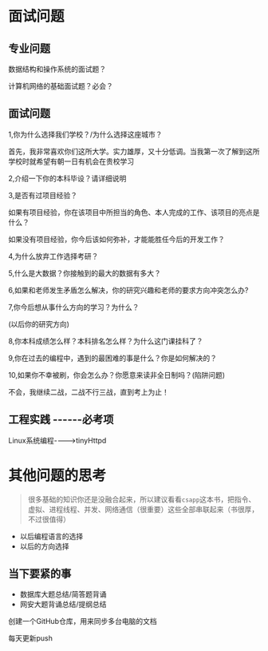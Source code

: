 # 面试问题

## 专业问题



数据结构和操作系统的面试题？



计算机网络的基础面试题？必会？



## 面试问题

1,你为什么选择我们学校？/为什么选择这座城市？

 首先，我非常喜欢你们这所大学。实力雄厚，又十分低调。当我第一次了解到这所学校时就希望有朝一日有机会在贵校学习 

2,介绍一下你的本科毕设？请详细说明

3,是否有过项目经验？

如果有项目经验，你在该项目中所担当的角色、本人完成的工作、该项目的亮点是什么？

如果没有项目经验，你今后该如何弥补，才能能胜任今后的开发工作？

4,为什么放弃工作选择考研？

5,什么是大数据？你接触到的最大的数据有多大？

6,如果和老师发生矛盾怎么解决，你的研究兴趣和老师的要求方向冲突怎么办?

7,你今后想从事什么方向的学习？为什么？

(以后你的研究方向)

8,你本科成绩怎么样？本科排名怎么样？为什么这门课挂科了？

9,你在过去的编程中，遇到的最困难的事是什么？你是如何解决的？

10,如果你不幸被刷，你会怎么办？你愿意来读非全日制吗？(陷阱问题)

不会，我继续二战，二战不行三战，直到考上为止！



## 工程实践 ------必考项

Linux系统编程---->tinyHttpd

# 其他问题的思考

> 很多基础的知识你还是没融合起来，所以建议看看`csapp`这本书，把指令、虚拟、进程线程、并发、网络通信（很重要）这些全部串联起来（书很厚，不过很值得）

- 以后编程语言的选择
- 以后的方向选择

## 当下要紧的事

- 数据库大题总结/简答题背诵
- 网安大题背诵总结/提纲总结



创建一个GitHub仓库，用来同步多台电脑的文档



每天更新push